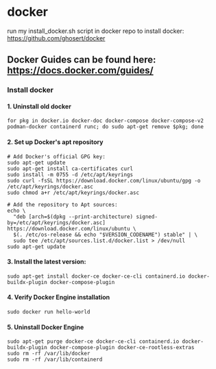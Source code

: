 # docker

run my install_docker.sh script in docker repo to install docker: https://github.com/ghosert/docker

## Docker Guides can be found here: https://docs.docker.com/guides/

### Install docker

#### 1. Uninstall old docker

```
for pkg in docker.io docker-doc docker-compose docker-compose-v2 podman-docker containerd runc; do sudo apt-get remove $pkg; done
```

#### 2. Set up Docker's apt repository

```
# Add Docker's official GPG key:
sudo apt-get update
sudo apt-get install ca-certificates curl
sudo install -m 0755 -d /etc/apt/keyrings
sudo curl -fsSL https://download.docker.com/linux/ubuntu/gpg -o /etc/apt/keyrings/docker.asc
sudo chmod a+r /etc/apt/keyrings/docker.asc

# Add the repository to Apt sources:
echo \
  "deb [arch=$(dpkg --print-architecture) signed-by=/etc/apt/keyrings/docker.asc] https://download.docker.com/linux/ubuntu \
  $(. /etc/os-release && echo "$VERSION_CODENAME") stable" | \
  sudo tee /etc/apt/sources.list.d/docker.list > /dev/null
sudo apt-get update
```

#### 3. Install the latest version:

```
sudo apt-get install docker-ce docker-ce-cli containerd.io docker-buildx-plugin docker-compose-plugin
```

#### 4. Verify Docker Engine installation

```
sudo docker run hello-world
```


#### 5. Uninstall Docker Engine

```
sudo apt-get purge docker-ce docker-ce-cli containerd.io docker-buildx-plugin docker-compose-plugin docker-ce-rootless-extras
sudo rm -rf /var/lib/docker
sudo rm -rf /var/lib/containerd
```
